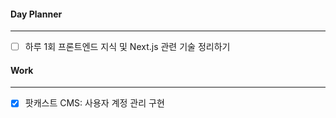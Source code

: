 
#### Day Planner
---
- [ ] 하루 1회 프론트엔드 지식 및 Next.js 관련 기술 정리하기


#### Work
---
- [x] 팟캐스트 CMS: 사용자 계정 관리 구현
